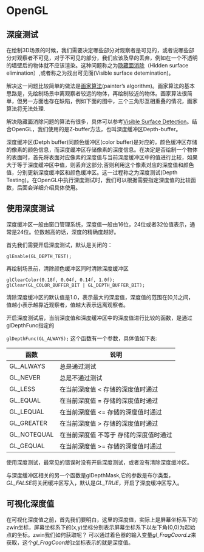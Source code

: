# OpenGL

## 深度测试

在绘制3D场景的时候，我们需要决定哪些部分对观察者是可见的，或者说哪些部分对观察者不可见，对于不可见的部分，我们应该及早的丢弃，例如在一个不透明的墙壁后的物体就不应该渲染。这种问题称之为[隐藏面消除](https://en.wikipedia.org/wiki/Hidden_surface_determination)（Hidden surface elimination）,或者称之为找出可见面(Visible surface detemination)。

解决这一问题比较简单的做法是[画家算法](https://en.wikipedia.org/wiki/Painter%27s_algorithm)(painter’s algorithm)。画家算法的基本思路是，先绘制场景中离观察者较远的物体，再绘制较近的物体。画家算法很简单，但另一方面也存在缺陷，例如下面的图中，三个三角形互相重叠的情况，画家算法将无法处理.

解决隐藏面消除问题的算法有很多，具体可以参考[Visible Surface Detection](http://www.tutorialspoint.com/computer_graphics/visible_surface_detection.htm)。结合OpenGL，我们使用的是Z-buffer方法，也叫深度缓冲区Depth-buffer。

深度缓冲区(Detph buffer)同颜色缓冲区(color buffer)是对应的，颜色缓冲区存储的像素的颜色信息，而深度缓冲区存储像素的深度信息。在决定是否绘制一个物体的表面时，首先将表面对应像素的深度值与当前深度缓冲区中的值进行比较，如果大于等于深度缓冲区中值，则丢弃这部分;否则利用这个像素对应的深度值和颜色值，分别更新深度缓冲区和颜色缓冲区。这一过程称之为深度测试(Depth Testing)。在OpenGL中执行深度测试时，我们可以根据需要指定深度值的比较函数，后面会详细介绍具体使用。

## 使用深度测试

深度缓冲区一般由窗口管理系统，深度值一般由16位，24位或者32位值表示，通常是24位。位数越高的话，深度的精确度越好。

首先我们需要开启深度测试，默认是关闭的：

`glEnable(GL_DEPTH_TEST);`

再绘制场景前，清除颜色缓冲区同时清除深度缓冲区

```opengl
glClearColor(0.18f, 0.04f, 0.14f, 1.0f);
glClear(GL_COLOR_BUFFER_BIT | GL_DEPTH_BUFFER_BIT);
```

清除深度缓冲区的默认值是1.0，表示最大的深度值，深度值的范围在[0,1]之间，值越小表示越靠近观察者，值越大表示远离观察者。

开启深度测试后，当前深度值和深度缓冲区中的深度值进行比较的函数，是通过glDepthFunc指定的

`glDepthFunc(GL_ALWAYS);` 这个函数有一个参数，具体值如下表:

| 函数 | 说明 |
|----|-----|
| GL_ALWAYS | 总是通过测试 |
| GL_NEVER | 总是不通过测试 |
| GL_LESS | 在当前深度值 < 存储的深度值时通过 |
| GL_EQUAL | 在当前深度值 = 存储的深度值时通过 |
| GL_LEQUAL | 在当前深度值 <= 存储的深度值时通过 |
| GL_GREATER | 在当前深度值 > 存储的深度值时通过 |
| GL_NOTEQUAL | 在当前深度值 不等于 存储的深度值时通过 |
| GL_GEQUAL | 在当前深度值 >= 存储的深度值时通过 |

使用深度测试，最常见的错误时没有开启深度测试，或者没有清除深度缓冲区。

与深度缓冲区相关的另一个函数是glDepthMask,它的参数是布尔类型，*GL_FALSE*将关闭缓冲区写入，默认是*GL_TRUE*，开启了深度缓冲区写入。

## 可视化深度值

在可视化深度值之前，首先我们要明白，这里的深度值，实际上是屏幕坐标系下的zwin坐标，屏幕坐标系下的(x,y)坐标分别表示屏幕坐标系下以左下角(0,0)为起始点的坐标。zwin我们如何获取呢？ 可以通过着色器的输入变量*gl_FragCoord.z*来获取，这个*gl_FragCoord*的z坐标表示的就是深度值。
